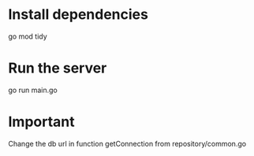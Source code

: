 # Install dependencies
go mod tidy

# Run the server
go run main.go

# Important

Change the db url in function getConnection from repository/common.go
